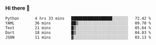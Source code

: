 ### Hi there 👋

<!--START_SECTION:waka-->

```txt
Python       4 hrs 33 mins   ██████████████████░░░░░░░   72.42 %
YAML         36 mins         ██▒░░░░░░░░░░░░░░░░░░░░░░   09.70 %
Text         21 mins         █▒░░░░░░░░░░░░░░░░░░░░░░░   05.64 %
Dart         18 mins         █▒░░░░░░░░░░░░░░░░░░░░░░░   04.83 %
JSON         11 mins         ▓░░░░░░░░░░░░░░░░░░░░░░░░   03.13 %
```

<!--END_SECTION:waka-->


<!--
**AnkelMauCastillo/AnkelMauCastillo** is a ✨ _special_ ✨ repository because its `README.md` (this file) appears on your GitHub profile.

Here are some ideas to get you started:

- 🔭 I’m currently working on ...
- 🌱 I’m currently learning ...
- 👯 I’m looking to collaborate on ...
- 🤔 I’m looking for help with ...
- 💬 Ask me about ...
- 📫 How to reach me: ...
- 😄 Pronouns: ...
- ⚡ Fun fact: ...
-->

